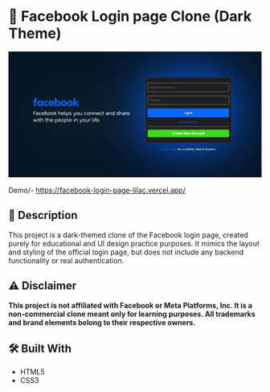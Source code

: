 # 📄 Facebook Login page Clone (Dark Theme)

![Calculator Screenshot](./image.png)

Demo/- https://facebook-login-page-lilac.vercel.app/

## 📝 Description

This project is a dark-themed clone of the Facebook login page, created purely for educational and UI design practice purposes.
It mimics the layout and styling of the official login page, but does not include any backend functionality or real authentication.

## ⚠️ Disclaimer

**This project is not affiliated with Facebook or Meta Platforms, Inc.
It is a non-commercial clone meant only for learning purposes.
All trademarks and brand elements belong to their respective owners.**

## 🛠️ Built With

- HTML5
- CSS3
